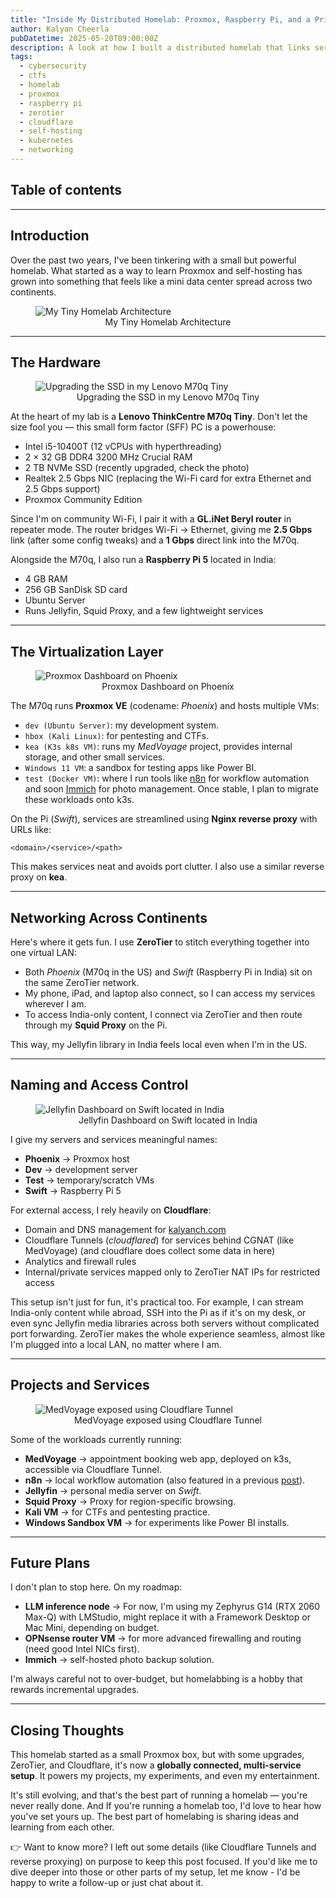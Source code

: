 ```yaml
---
title: "Inside My Distributed Homelab: Proxmox, Raspberry Pi, and a Private LAN"
author: Kalyan Cheerla
pubDatetime: 2025-05-20T09:00:00Z
description: A look at how I built a distributed homelab that links servers in the US and India into one private LAN, powered by ZeroTier, Cloudflare, and Nginx to host projects, media, and pentesting labs.
tags:
  - cybersecurity
  - ctfs
  - homelab
  - proxmox
  - raspberry pi
  - zerotier
  - cloudflare
  - self-hosting
  - kubernetes
  - networking
---
```


## Table of contents

---

## Introduction
Over the past two years, I've been tinkering with a small but powerful homelab. What started as a way to learn Proxmox and self-hosting has grown into something that feels like a mini data center spread across two continents.
<figure>
  <img src="/assets/images/Homelab_Architecture.png" alt="My Tiny Homelab Architecture">
  <figcaption style="text-align: center;">My Tiny Homelab Architecture</figcaption>
</figure>

---

## The Hardware
<figure>
  <img src="/assets/images/Homelab_SSD_Swapping.jpg" alt="Upgrading the SSD in my Lenovo M70q Tiny">
  <figcaption style="text-align: center;">Upgrading the SSD in my Lenovo M70q Tiny</figcaption>
</figure>

At the heart of my lab is a **Lenovo ThinkCentre M70q Tiny**. Don't let the size fool you — this small form factor (SFF) PC is a powerhouse:
* Intel i5-10400T (12 vCPUs with hyperthreading)
* 2 × 32 GB DDR4 3200 MHz Crucial RAM
* 2 TB NVMe SSD (recently upgraded, check the photo)
* Realtek 2.5 Gbps NIC (replacing the Wi-Fi card for extra Ethernet and 2.5 Gbps support)
* Proxmox Community Edition

Since I'm on community Wi-Fi, I pair it with a **GL.iNet Beryl router** in repeater mode. The router bridges Wi-Fi → Ethernet, giving me **2.5 Gbps** link (after some config tweaks) and a **1 Gbps** direct link into the M70q.

Alongside the M70q, I also run a **Raspberry Pi 5** located in India:
* 4 GB RAM
* 256 GB SanDisk SD card
* Ubuntu Server
* Runs Jellyfin, Squid Proxy, and a few lightweight services

---

## The Virtualization Layer
<figure>
  <img src="/assets/images/Homelab_Phoenix_Dashboard.png" alt="Proxmox Dashboard on Phoenix">
  <figcaption style="text-align: center;">Proxmox Dashboard on Phoenix</figcaption>
</figure>

The M70q runs **Proxmox VE** (codename: *Phoenix*) and hosts multiple VMs:
* `dev (Ubuntu Server)`: my development system.
* `hbox (Kali Linux)`: for pentesting and CTFs.
* `kea (K3s k8s VM)`: runs my *MedVoyage* project, provides internal storage, and other small services.
* `Windows 11 VM`: a sandbox for testing apps like Power BI.
* `test (Docker VM)`: where I run tools like [n8n](https://n8n.io/) for workflow automation and soon [Immich](https://immich.app/) for photo management. Once stable, I plan to migrate these workloads onto k3s.

On the Pi (*Swift*), services are streamlined using **Nginx reverse proxy** with URLs like:

```
<domain>/<service>/<path>
```

This makes services neat and avoids port clutter. I also use a similar reverse proxy on **kea**.

---

## Networking Across Continents
Here's where it gets fun. I use **ZeroTier** to stitch everything together into one virtual LAN:
* Both *Phoenix* (M70q in the US) and *Swift* (Raspberry Pi in India) sit on the same ZeroTier network.
* My phone, iPad, and laptop also connect, so I can access my services wherever I am.
* To access India-only content, I connect via ZeroTier and then route through my **Squid Proxy** on the Pi.

This way, my Jellyfin library in India feels local even when I'm in the US.

---

## Naming and Access Control
<figure>
  <img src="/assets/images/Homelab_Jellyfin_Dashboard.png" alt="Jellyfin Dashboard on Swift located in India">
  <figcaption style="text-align: center;">Jellyfin Dashboard on Swift located in India</figcaption>
</figure>

I give my servers and services meaningful names:
* **Phoenix** → Proxmox host
* **Dev** → development server
* **Test** → temporary/scratch VMs
* **Swift** → Raspberry Pi 5

For external access, I rely heavily on **Cloudflare**:
* Domain and DNS management for [kalyanch.com](https://kalyanch.com)
* Cloudflare Tunnels (*cloudflared*) for services behind CGNAT (like MedVoyage) (and cloudflare does collect some data in here)
* Analytics and firewall rules
* Internal/private services mapped only to ZeroTier NAT IPs for restricted access

This setup isn't just for fun, it's practical too. For example, I can stream India-only content while abroad, SSH into the Pi as if it's on my desk, or even sync Jellyfin media libraries across both servers without complicated port forwarding. ZeroTier makes the whole experience seamless, almost like I'm plugged into a local LAN, no matter where I am.

---

## Projects and Services
<figure>
  <img src="/assets/images/Homelab_MedVoyage_Homescreen.png" alt="MedVoyage exposed using Cloudflare Tunnel">
  <figcaption style="text-align: center;">MedVoyage exposed using Cloudflare Tunnel</figcaption>
</figure>

Some of the workloads currently running:
* **MedVoyage** → appointment booking web app, deployed on k3s, accessible via Cloudflare Tunnel.
* **n8n** → local workflow automation (also featured in a previous [post](https://kalyanch.com/posts/job-application-tracker)).
* **Jellyfin** → personal media server on *Swift*.
* **Squid Proxy** → Proxy for region-specific browsing.
* **Kali VM** → for CTFs and pentesting practice.
* **Windows Sandbox VM** → for experiments like Power BI installs.

---

## Future Plans
I don't plan to stop here. On my roadmap:
* **LLM inference node** → For now, I'm using my Zephyrus G14 (RTX 2060 Max-Q) with LMStudio, might replace it with a Framework Desktop or Mac Mini, depending on budget.
* **OPNsense router VM** → for more advanced firewalling and routing (need good Intel NICs first).
* **Immich** → self-hosted photo backup solution.

I'm always careful not to over-budget, but homelabbing is a hobby that rewards incremental upgrades.

---

## Closing Thoughts
This homelab started as a small Proxmox box, but with some upgrades, ZeroTier, and Cloudflare, it's now a **globally connected, multi-service setup**. It powers my projects, my experiments, and even my entertainment.

It's still evolving, and that's the best part of running a homelab — you're never really done. And If you're running a homelab too, I'd love to hear how you've set yours up. The best part of homelabing is sharing ideas and learning from each other.

👉 Want to know more? I left out some details (like Cloudflare Tunnels and reverse proxying) on purpose to keep this post focused. If you'd like me to dive deeper into those or other parts of my setup, let me know - I'd be happy to write a follow-up or just chat about it.
